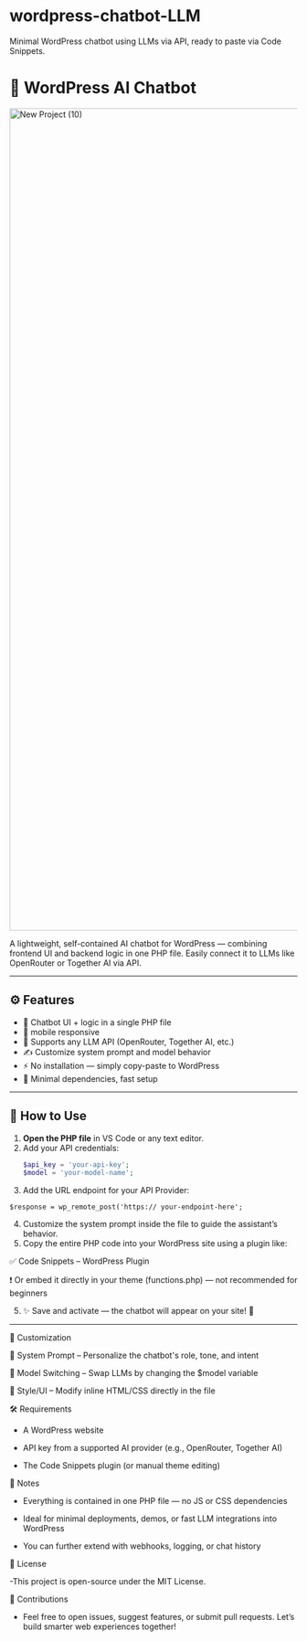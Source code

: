 # wordpress-chatbot-LLM
Minimal WordPress chatbot using LLMs via API, ready to paste via Code Snippets.
# 🧠 WordPress AI Chatbot 


<img width="2560" height="1440" alt="New Project (10)" src="https://github.com/user-attachments/assets/0e45e1da-d780-4873-8501-a6224d4f9d24" />


A lightweight, self-contained AI chatbot for WordPress — combining frontend UI and backend logic in one PHP file. Easily connect it to LLMs like OpenRouter or Together AI via API.

---

## ⚙️ Features

- 💬 Chatbot UI + logic in a single PHP file
- 📱 mobile responsive 
- 🧠 Supports any LLM API (OpenRouter, Together AI, etc.)
- ✍️ Customize system prompt and model behavior
- ⚡ No installation — simply copy-paste to WordPress
- 🧩 Minimal dependencies, fast setup

---

## 🚀 How to Use

1. **Open the PHP file** in VS Code or any text editor.
2. Add your API credentials:
   ```php
   $api_key = 'your-api-key';
   $model = 'your-model-name';

  3. Add the URL endpoint for your API Provider:

    $response = wp_remote_post('https:// your-endpoint-here';

  4. Customize the system prompt inside the file to guide the assistant’s behavior.
  5. Copy the entire PHP code into your WordPress site using a plugin like:

✅ Code Snippets – WordPress Plugin

❗ Or embed it directly in your theme (functions.php) — not recommended for beginners

5. ✨ Save and activate — the chatbot will appear on your site! 🥳

--------------------------------------------------------------

🧩 Customization

🔧 System Prompt – Personalize the chatbot's role, tone, and intent

🔄 Model Switching – Swap LLMs by changing the $model variable

🎨 Style/UI – Modify inline HTML/CSS directly in the file

🛠 Requirements

- A WordPress website

- API key from a supported AI provider (e.g., OpenRouter, Together AI)

- The Code Snippets plugin (or manual theme editing)

📌 Notes

- Everything is contained in one PHP file — no JS or CSS dependencies

- Ideal for minimal deployments, demos, or fast LLM integrations into WordPress

- You can further extend with webhooks, logging, or chat history

📜 License

-This project is open-source under the MIT License.

🤝 Contributions

- Feel free to open issues, suggest features, or submit pull requests. Let’s build smarter web experiences together!


